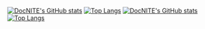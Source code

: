 [![DocNITE's GitHub stats](https://github-readme-stats.vercel.app/api?username=DocNITE&theme=dark&show_icons=true&bg_color=00000000&hide_border=true#gh-dark-mode-only)](https://github.com/anuraghazra/github-readme-stats#gh-dark-mode-only)
[![Top Langs](https://github-readme-stats.vercel.app/api/top-langs/?username=DocNITE&theme=dark&layout=compact&show_icons=true&bg_color=00000000&hide_border=true#gh-dark-mode-only)](https://github.com/anuraghazra/github-readme-stats#gh-dark-mode-only)
[![DocNITE's GitHub stats](https://github-readme-stats.vercel.app/api?username=DocNITE&theme=default&show_icons=true&bg_color=00000000&hide_border=true#gh-light-mode-only)](https://github.com/anuraghazra/github-readme-stats#gh-light-mode-only)
[![Top Langs](https://github-readme-stats.vercel.app/api/top-langs/?username=DocNITE&theme=default&layout=compact&show_icons=true&bg_color=00000000&hide_border=true#gh-light-mode-only)](https://github.com/anuraghazra/github-readme-stats#gh-light-mode-only)
